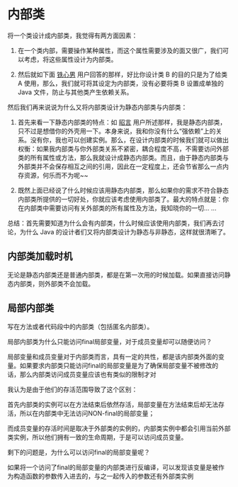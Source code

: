 # 内部类

将一个类设计成内部类，我觉得有两方面因素：

1. 在一个类内部，需要操作某种属性，而这个属性需要涉及的面又很广，我们可以考虑，将这些属性设计为内部类。

2. 然后就如下面 [铁心男](https://www.zhihu.com/people/tie-xin-nan) 用户回答的那样，好比你设计类 B 的目的只是为了给类 A 使用，那么，我们就可将其设定为内部类，没有必要将类 B 设置成单独的 Java 文件，防止与其他类产生依赖关系。

然后我们再来说说为什么又将内部类设计为静态内部类与内部类：

1. 首先来看一下静态内部类的特点：如 [昭言](https://www.zhihu.com/people/hujf) 用户所述那样，我是静态内部类，只不过是想借你的外壳用一下。本身来说，我和你没有什么“强依赖”上的关系。没有你，我也可以创建实例。那么，在设计内部类的时候我们就可以做出权衡：如果我内部类与你外部类关系不紧密，耦合程度不高，不需要访问外部类的所有属性或方法，那么我就设计成静态内部类。而且，由于静态内部类与外部类并不会保存相互之间的引用，因此在一定程度上，还会节省那么一点内存资源，何乐而不为呢~~

2. 既然上面已经说了什么时候应该用静态内部类，那么如果你的需求不符合静态内部类所提供的一切好处，你就应该考虑使用内部类了。最大的特点就是：你在内部类中需要访问有关外部类的所有属性及方法，我知晓你的一切... ... 

总结：首先需要知道为什么会有内部类，什么时候应该使用内部类，我们再去讨论，为什么 Java 的设计者们又将内部类设计为静态与非静态，这样就很清晰了。

## 内部类加载时机

无论是静态内部类还是普通内部类，都是在第一次用的时候加载。如果直接访问静态内部类，则外部类不会加载。

## 局部内部类

写在方法或者代码段中的内部类（包括匿名内部类）。

局部内部类为什么只能访问final局部变量，对于成员变量却可以随便访问？

局部变量和成员变量对于内部类而言，具有一定的共性，都是该内部类外面的变量。如果要求内部类只能访问final的局部变量是为了确保局部变量不被修改的话，那么内部类访问成员变量应该也有类似的限制才对

我认为是由于他们的存活范围导致了这个区别：

首先内部类的实例可以在方法结束后依然存活，局部变量在方法结束后却无法存活，所以在内部类中无法访问NON-final的局部变量；

而成员变量的存活时间是取决于外部类的实例的，内部类实例中都会引用当前外部类实例，所以他们拥有一致的生命周期，于是可以访问成员变量。 

剩下的问题是，为什么可以访问final的局部变量呢？

如果将一个访问了final的局部变量的内部类进行反编译，可以发现该变量是被作为构造函数的参数传入进去的，与之一起传入的参数还有外部类实例